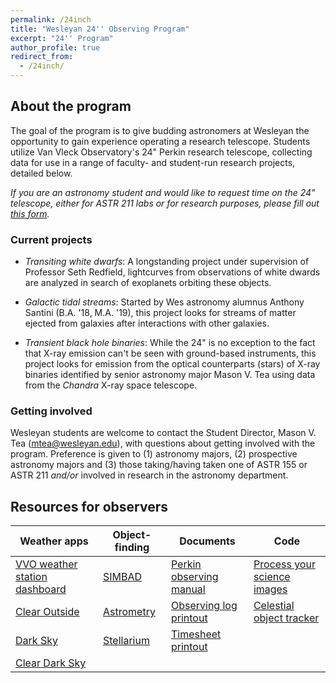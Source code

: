 ```yaml
---
permalink: /24inch
title: "Wesleyan 24'' Observing Program"
excerpt: "24'' Program"
author_profile: true
redirect_from: 
  - /24inch/
---
```


## About the program
The goal of the program is to give budding astronomers at Wesleyan the opportunity to gain experience operating a research telescope. Students utilize Van Vleck Observatory's 24" Perkin research telescope, collecting data for use in a range of faculty- and student-run research projects, detailed below.

*If you are an astronomy student and would like to request time on the 24" telescope, either for ASTR 211 labs or for research purposes, please fill out [this form](https://docs.google.com/forms/d/e/1FAIpQLScMn7RQEd4paIEX8NGl-RFvgRU78goxKI_uZwzgIcnM2LuqRw/viewform).*

### Current projects

* *Transiting white dwarfs*: A longstanding project under supervision of Professor Seth Redfield, lightcurves from observations of white dwards are analyzed in search of exoplanets orbiting these objects.

* *Galactic tidal streams*: Started by Wes astronomy alumnus Anthony Santini (B.A. '18, M.A. '19), this project looks for streams of matter ejected from galaxies after interactions with other galaxies.

* *Transient black hole binaries*: While the 24" is no exception to the fact that X-ray emission can't be seen with ground-based instruments, this project looks for emission from the optical counterparts (stars) of X-ray binaries identified by senior astronomy major Mason V. Tea using data from the *Chandra* X-ray space telescope.

### Getting involved
Wesleyan students are welcome to contact the Student Director, Mason V. Tea (mtea@wesleyan.edu), with questions about getting involved with the program. Preference is given to (1) astronomy majors, (2) prospective astronomy majors and (3) those taking/having taken one of ASTR 155 or ASTR 211 <i>and/or</i> involved in research in the astronomy department.

## Resources for observers

| Weather apps | Object-finding | Documents | Code |
| ------------ | -------------- | --------- | ---- |
| [VVO weather station dashboard]() | [SIMBAD](http://simbad.u-strasbg.fr/simbad/) | [Perkin observing manual](https://mvtea.github.io/files/24inch_obs_manual.pdf) | [Process your science images]() |
| [Clear Outside](https://clearoutside.com/forecast/41.56/-72.65) | [Astrometry](http://nova.astrometry.net/) | [Observing log printout]() | [Celestial object tracker]() |
| [Dark Sky](https://darksky.net/forecast/41.5311,-72.6449/us12/en) | [Stellarium](https://stellarium-web.org/) | [Timesheet printout]() | |
| [Clear Dark Sky](https://www.cleardarksky.com/c/VnVlckCTkey.html?1) | |


